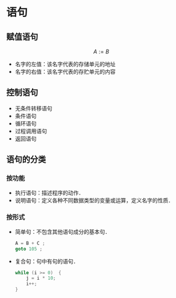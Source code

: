 # 语句

## 赋值语句

$$
A := B
$$

- 名字的左值：该名字代表的存储单元的地址
- 名字的右值：该名字代表的存贮单元的内容

## 控制语句

- 无条件转移语句
- 条件语句
- 循环语句
- 过程调用语句
- 返回语句

## 语句的分类

### 按功能

- 执行语句：描述程序的动作．
- 说明语句：定义各种不同数据类型的变量或运算，定义名字的性质．

### 按形式

- 简单句：不包含其他语句成分的基本句．

  ```cpp
  A = B + C ;
  goto 105 ;
  ```

- 复合句：句中有句的语句．

  ```cpp
  while (i >= 0)  {
      j = i * 10;
      i++;
  }
  ```

